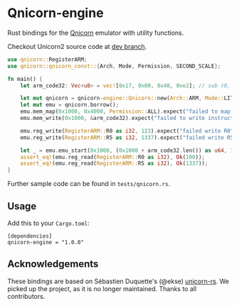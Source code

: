 # Qnicorn-engine

Rust bindings for the [Qnicorn](http://www.qnicorn.org/) emulator with utility functions.

Checkout Unicorn2 source code at [dev branch](https://github.com/qilingframwork/qnicorn/tree/dev).

```rust
use qnicorn::RegisterARM;
use qnicorn::qnicorn_const::{Arch, Mode, Permission, SECOND_SCALE};

fn main() {
    let arm_code32: Vec<u8> = vec![0x17, 0x00, 0x40, 0xe2]; // sub r0, #23

    let mut qnicorn = qnicorn-engine::Qnicorn::new(Arch::ARM, Mode::LITTLE_ENDIAN).expect("failed to initialize Qnicorn instance");
    let mut emu = qnicorn.borrow();
    emu.mem_map(0x1000, 0x4000, Permission::ALL).expect("failed to map code page");
    emu.mem_write(0x1000, &arm_code32).expect("failed to write instructions");

    emu.reg_write(RegisterARM::R0 as i32, 123).expect("failed write R0");
    emu.reg_write(RegisterARM::R5 as i32, 1337).expect("failed write R5");

    let _ = emu.emu_start(0x1000, (0x1000 + arm_code32.len()) as u64, 10 * SECOND_SCALE, 1000);
    assert_eq!(emu.reg_read(RegisterARM::R0 as i32), Ok(100));
    assert_eq!(emu.reg_read(RegisterARM::R5 as i32), Ok(1337));
}
```
Further sample code can be found in ```tests/qnicorn.rs```.

## Usage

Add this to your `Cargo.toml`:

```
[dependencies]
qnicorn-engine = "1.0.0"
```

## Acknowledgements

These bindings are based on Sébastien Duquette's (@ekse) [unicorn-rs](https://github.com/unicorn-rs/unicorn-rs).
We picked up the project, as it is no longer maintained.
Thanks to all contributors.

